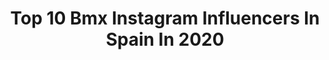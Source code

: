 ---
title: Top 10 Bmx Instagram Influencers In Spain In 2020
description: >-
  Find top bmx Instagram influencers in Spain in 2020. Most popular hashtags: #yomequedoencasa #2019 #bmxforever #bmx.
platform: Instagram
profiles:
  - username: "barjolabmx"
    fullname: >-
      𝕸𝖆𝖗𝖎𝖔𝕭𝖆𝖗𝖏𝖔𝖑𝖆◆CHILLS N♠T SKILLS
    location: "Spain"
    followers: 2869
    engagement: 987
    commentsToLikes: 0.069886
    id: ck5cdw7smjwdy0i111gglenqp
    verified: false
    hashtags: "#bellotabmx, #yomequedoencasa"
  - username: "vikigomezbmx"
    fullname: >-
      Viki Gómez
    location: "Spain"
    followers: 27183
    engagement: 288
    commentsToLikes: 0.031485
    id: ck6tumax1h5k70j71min5f3km
    verified: true
    hashtags: "#regenerations, #prouddad, #madrid, #quarentena"
  - username: "esther_cadenas"
    fullname: >-
      Esther Cadenas 🌍
    location: "Spain"
    followers: 2170
    engagement: 1246
    commentsToLikes: 0.087769
    id: ck6tt0si67xga0j71lqx9by5v
    verified: false
    hashtags: "#arroyoselamiel, #heyhey, #malaga, #agua"
  - username: "edu2410_"
    fullname: >-
      Eduardo Rodriguez
    location: "Spain"
    followers: 5607
    engagement: 3342
    commentsToLikes: 0.043032
    id: ck6uifevserrp0j71ohnf2kn0
    verified: false
    hashtags: "#nica, #love, #bmxallday, #daily"
  - username: "ibespaliy"
    fullname: >-
      Igor Bespaliy
    location: "Spain"
    followers: 56833
    engagement: 747
    commentsToLikes: 0.007738
    id: ck5zv7lkp3q890i1477hc6cuw
    verified: false
    hashtags: "#stressbmx, #fuckcoronavirus, #blackmonster, #litemf"
  - username: "erickponcebmx"
    fullname: >-
      ride @bmx erick
    location: "Spain"
    followers: 9957
    engagement: 1053
    commentsToLikes: 0.023259
    id: ck0u1u32hxy440i19ki5220ue
    verified: false
    hashtags: "#reports, #bcn, #riderfamily, #familia"
  - username: "jesus_35_bmx"
    fullname: >-
      Jesus Hurtado
    location: "Spain"
    followers: 7046
    engagement: 919
    commentsToLikes: 0.008222
    id: ck6touqzcg7ua0j71htaqgzys
    verified: false
    hashtags: "#savanna, #hurtadobmx, #wilcra, #bmxgirl"
  - username: "moya_flat"
    fullname: >-
      Alberto Moya
    location: "Spain"
    followers: 6655
    engagement: 645
    commentsToLikes: 0.055947
    id: ck0ubgi86ekyg0i190oyyzxg4
    verified: false
    hashtags: "#seleccion, #china, #espn, #valencia"
  - username: "oriolinglada"
    fullname: >-
      Oriol Inglada
    location: "Spain"
    followers: 146523
    engagement: 834
    commentsToLikes: 0.014297
    id: ck6tour0ag7uy0j712ay24scg
    verified: false
    hashtags: "#style, #2020, #bmxfreestyle, #whirlwind"
  - username: "anthonyperrin__"
    fullname: >-
      Anthony Perrin
    location: "Spain"
    followers: 47526
    engagement: 665
    commentsToLikes: 0.008467
    id: ck0tvbta0aqnn0i19qv71yb09
    verified: true
    hashtags: "#bmx, #oldskool, #thankful, #youthoftoday"
---